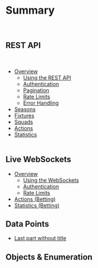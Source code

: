 # Summary​
​
## REST API
​
* [Overview](Betting/Tables.md)    
    * [Using the REST API](<Betting/API Links.md>)
    * [Authentication](Betting/page01.md)
    * [Pagination](Betting/page01.md)
    * [Rate Limits](Betting/page01.md)
    * [Error Handling](Betting/page01.md)
​
* [Seasons](Betting/Tables.md)
* [Fixtures](Betting/Tables.md)
* [Squads](Betting/Tables.md)  
* [Actions](Betting/Tables.md)
* [Statistics](Betting/page01.md)   
​
## Live WebSockets

* [Overview](Betting/Tables.md)    
    * [Using the WebSockets](<Betting/API Links.md>)
    * [Authentication](Betting/page01.md)
    * [Rate Limits](Betting/page01.md)
​
* [Actions (Betting)](<Betting/API Links.md>)
* [Statistics (Betting)](<Betting/API Links.md>)

## Data Points

* [Last part without title](part3/title.md)

## Objects & Enumeration
